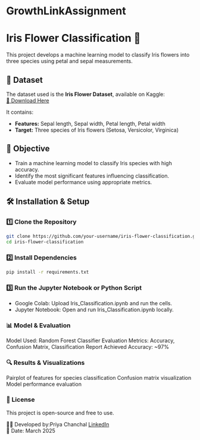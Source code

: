 # GrowthLinkAssignment
# Iris Flower Classification 🌸

This project develops a machine learning model to classify Iris flowers into three species using petal and sepal measurements.

## 📌 Dataset
The dataset used is the **Iris Flower Dataset**, available on Kaggle:  
[🔗 Download Here](https://www.kaggle.com/datasets/arshid/iris-flower-dataset)  

It contains:
- **Features:** Sepal length, Sepal width, Petal length, Petal width  
- **Target:** Three species of Iris flowers (Setosa, Versicolor, Virginica)

## 🚀 Objective
- Train a machine learning model to classify Iris species with high accuracy.
- Identify the most significant features influencing classification.
- Evaluate model performance using appropriate metrics.

## 🛠️ Installation & Setup
### 1️⃣ Clone the Repository
```bash
git clone https://github.com/your-username/iris-flower-classification.git
cd iris-flower-classification
```
### 2️⃣ Install Dependencies
```bash
pip install -r requirements.txt
```
### 3️⃣ Run the Jupyter Notebook or Python Script
- Google Colab: Upload Iris_Classification.ipynb and run the cells.
- Jupyter Notebook: Open and run Iris_Classification.ipynb locally.
### 📊 Model & Evaluation
Model Used: Random Forest Classifier
Evaluation Metrics: Accuracy, Confusion Matrix, Classification Report
Achieved Accuracy: ~97%
### 🔍 Results & Visualizations
Pairplot of features for species classification
Confusion matrix visualization
Model performance evaluation
### 📜 License
This project is open-source and free to use.




👨‍💻 Developed by:Priya Chanchal [LinkedIn](https://www.linkedin.com/in/priya-chanchal-050b86288/)  
📅 Date: March 2025
